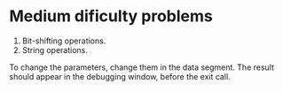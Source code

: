 # Medium dificulty problems

1) Bit-shifting operations.
2) String operations.

To change the parameters, change them in the data segment.
The result should appear in the debugging window, before the exit call.

